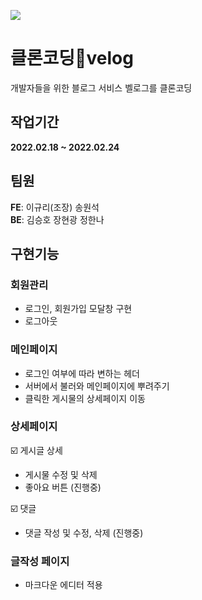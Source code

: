 <a href="velog.io"><img src="https://media.vlpt.us/images/rilee/post/80f06e61-f8ff-4a51-b7e6-71145832f485/%E1%84%87%E1%85%A2%E1%86%AF%E1%84%85%E1%85%A9%E1%84%80%E1%85%B3.png"></a>
  
# 클론코딩🌱velog
  개발자들을 위한 블로그 서비스 벨로그를 클론코딩
  
  ## 작업기간
  <strong>2022.02.18 ~ 2022.02.24</strong>   
     
  ## 팀원
  <strong>FE</strong>: 이규리(조장)  송원석   
  <strong>BE</strong>: 김승호  장현광  정한나   
     
  ## 구현기능
  ### 회원관리
  - 로그인, 회원가입 모달창 구현   
  - 로그아웃

  ### 메인페이지
  - 로그인 여부에 따라 변하는 헤더
  - 서버에서 불러와 메인페이지에 뿌려주기  
  - 클릭한 게시물의 상세페이지 이동
   
  ### 상세페이지
  ☑️ 게시글 상세   
  - 게시물 수정 및 삭제
  - 좋아요 버튼 (진행중)
     
  ☑️ 댓글   
  - 댓글 작성 및 수정, 삭제 (진행중)
     
  ### 글작성 페이지
  - 마크다운 에디터 적용
